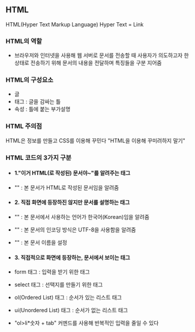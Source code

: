 ## HTML

HTML(Hyper Text Markup Language)
Hyper Text = Link



### HTML의 역할
- 브라우저와 인터넷을 사용해 웹 서버로 문서를 전송할 때 사용자가 의도하고자 한 상태로
전송하기 위해 문서의 내용을 전달하며 특징들을 구분 지어줌



### HTML의 구성요소
- 글
- 태그 : 글을 감싸는 틀
- 속성 : 틀에 붙는 부가설명



### HTML 주의점
HTML은 정보를 만들고
CSS를 이용해 꾸민다
"HTML을 이용해 꾸미려하지 말기"



### HTML 코드의 3가지 구분
- #### 1."이거 HTML(로 작성된) 문서야~"를 알려주는 태그
- "<!DOCTYPE html>" : 본 문서가 HTML로 작성된 문서임을 알려줌


- #### 2. 직접 화면에 등장하진 않지만 문서를 설명하는 태그
- "<html lang="ko">" : 본 문서에서 사용하는 언어가 한국어(Korean)임을 알려줌
- "<meta charset="UTF-8">" : 본 문서의 인코딩 방식은 UTF-8을 사용함을 알려줌
- "<title>TITLE</title>" : 본 문서 이름을 설정


- #### 3. 직접적으로 화면에 등장하는, 문서에서 보이는 태그
- form 태그 : 입력을 받기 위한 태그
- select 태그 : 선택지를 만들기 위한 태그
- ol(Ordered List) 태그 : 순서가 있는 리스트 태그
- ui(Unordered List) 태그 : 순서가 없는 리스트 태그
- "ol>li*숫자  + tab" 커멘드를 사용해 반복적인 입력을 줄일 수 있다
